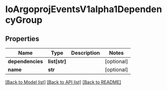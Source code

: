 # IoArgoprojEventsV1alpha1DependencyGroup

## Properties
Name | Type | Description | Notes
------------ | ------------- | ------------- | -------------
**dependencies** | **list[str]** |  | [optional] 
**name** | **str** |  | [optional] 

[[Back to Model list]](../README.md#documentation-for-models) [[Back to API list]](../README.md#documentation-for-api-endpoints) [[Back to README]](../README.md)


